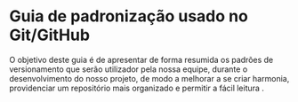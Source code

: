 # Guia de padronização usado no Git/GitHub

O objetivo deste guia é de apresentar de forma resumida os padrões de versionamento que serão utilizador pela nossa equipe, durante o desenvolvimento do nosso projeto, de modo a melhorar a 
se criar harmonia, providenciar um repositório mais organizado e permitir a fácil leitura .

